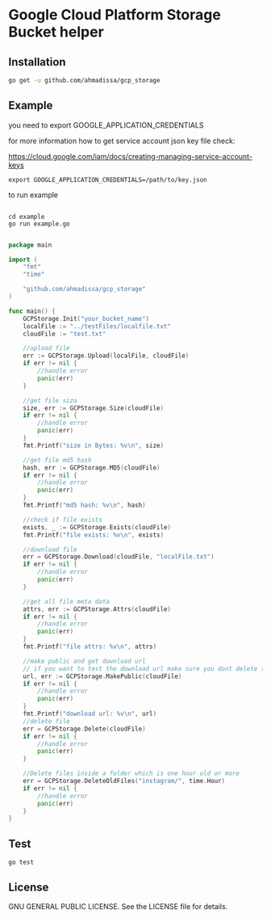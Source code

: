 # Google Cloud Platform Storage Bucket helper





## Installation

```sh
go get -u github.com/ahmadissa/gcp_storage
```


## Example

you need to export GOOGLE_APPLICATION_CREDENTIALS

for more information how to get service account json key file check:


https://cloud.google.com/iam/docs/creating-managing-service-account-keys

```
export GOOGLE_APPLICATION_CREDENTIALS=/path/to/key.json
```

to run example

```

cd example
go run example.go

```

```go

package main

import (
	"fmt"
	"time"

	"github.com/ahmadissa/gcp_storage"
)

func main() {
	GCPStorage.Init("your_bucket_name")
	localFile := "../testFiles/localfile.txt"
	cloudFile := "test.txt"

	//upload file
	err := GCPStorage.Upload(localFile, cloudFile)
	if err != nil {
		//handle error
		panic(err)
	}

	//get file siza
	size, err := GCPStorage.Size(cloudFile)
	if err != nil {
		//handle error
		panic(err)
	}
	fmt.Printf("size in Bytes: %v\n", size)

	//get file md5 hash
	hash, err := GCPStorage.MD5(cloudFile)
	if err != nil {
		//handle error
		panic(err)
	}
	fmt.Printf("md5 hash: %v\n", hash)

	//check if file exists
	exists, _ := GCPStorage.Exists(cloudFile)
	fmt.Printf("file exists: %v\n", exists)

	//download file
	err = GCPStorage.Download(cloudFile, "localFile.txt")
	if err != nil {
		//handle error
		panic(err)
	}

	//get all file meta data
	attrs, err := GCPStorage.Attrs(cloudFile)
	if err != nil {
		//handle error
		panic(err)
	}
	fmt.Printf("file attrs: %v\n", attrs)

	//make public and get download url
	// if you want to test the download url make sure you dont delete the file in last example function
	url, err := GCPStorage.MakePublic(cloudFile)
	if err != nil {
		//handle error
		panic(err)
	}
	fmt.Printf("download url: %v\n", url)
	//delete file
	err = GCPStorage.Delete(cloudFile)
	if err != nil {
		//handle error
		panic(err)
	}

	//Delete files inside a folder which is one hour old or more
	err = GCPStorage.DeleteOldFiles("instagram/", time.Hour)
	if err != nil {
		//handle error
		panic(err)
	}
}


```
## Test

```
go test
```
## License

GNU GENERAL PUBLIC LICENSE. See the LICENSE file for details.